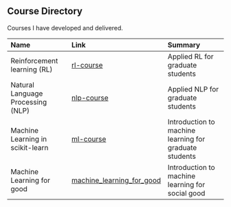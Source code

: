 Course Directory
------

Courses I have developed and delivered.

| Name | Link | Summary | 
|:-------|:------|:------|
| Reinforcement learning (RL) | [rl-course](https://github.com/brianspiering/rl-course) | Applied RL for graduate students |
| Natural Language Processing (NLP) | [nlp-course](https://github.com/brianspiering/nlp-course) | Applied NLP for graduate students | 
| Machine Learning in scikit-learn| [ml-course](https://github.com/brianspiering/machine-learning-in-scikit-learn) | Introduction to machine learning for graduate students | 
| Machine Learning for good| [machine_learning_for_good](https://github.com/DeltaAnalytics/machine_learning_for_good) | Introduction to machine learning for social good | 

